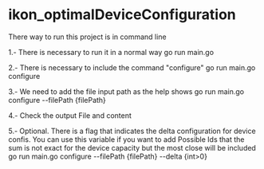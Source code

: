 # ikon_optimalDeviceConfiguration

There way to run this project is in command line

1.- There is necessary to run it in a normal way
    go run main.go

2.- There is necessary to include the command "configure"
    go run main.go configure
    
3.- We need to add the file input path as the help shows
    go run main.go configure --filePath {filePath}
    
4.- Check the output File and content

5.- Optional.  There is a flag that indicates the delta configuration for device confis.
You can use this variable if you want to add Possible Ids that the sum is not exact for the device capacity
but the most close will be included
    go run main.go configure --filePath {filePath} --delta {int>0}